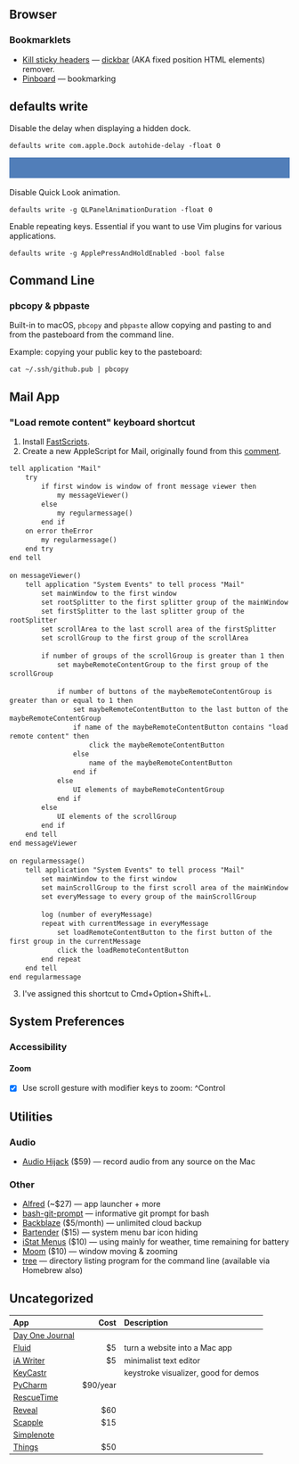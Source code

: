 ## Browser
### Bookmarklets
* [Kill sticky headers](https://alisdair.mcdiarmid.org/kill-sticky-headers/) — [dickbar](https://daringfireball.net/linked/2017/06/27/mcdiarmid-sticky-headers) (AKA fixed position HTML elements) remover.
* [Pinboard](https://pinboard.in/tour/) — bookmarking

## defaults write
Disable the delay when displaying a hidden dock.
```
defaults write com.apple.Dock autohide-delay -float 0
```
![Dock Autohide Delay Set to 0](img/defaults-write-autohide-delay.gif)

Disable Quick Look animation.
```
defaults write -g QLPanelAnimationDuration -float 0
```

Enable repeating keys. Essential if you want to use Vim plugins for various applications.
```
defaults write -g ApplePressAndHoldEnabled -bool false
```

## Command Line

### pbcopy & pbpaste
Built-in to macOS, `pbcopy` and `pbpaste` allow copying and pasting to and from the pasteboard from the command line.

Example: copying your public key to the pasteboard:
```
cat ~/.ssh/github.pub | pbcopy
```

## Mail App

### "Load remote content" keyboard shortcut
1. Install [FastScripts](https://red-sweater.com/fastscripts/).
2. Create a new AppleScript for Mail, originally found from this [comment](https://gist.github.com/stevenschobert/f559be35190bd432fcce8f4febd713ef#gistcomment-1826177).
```applescript
tell application "Mail"
    try
        if first window is window of front message viewer then
            my messageViewer()
        else
            my regularmessage()
        end if
    on error theError
        my regularmessage()
    end try
end tell
 
on messageViewer()
    tell application "System Events" to tell process "Mail"
        set mainWindow to the first window
        set rootSplitter to the first splitter group of the mainWindow
        set firstSplitter to the last splitter group of the rootSplitter
        set scrollArea to the last scroll area of the firstSplitter
        set scrollGroup to the first group of the scrollArea
       
        if number of groups of the scrollGroup is greater than 1 then
            set maybeRemoteContentGroup to the first group of the scrollGroup
           
            if number of buttons of the maybeRemoteContentGroup is greater than or equal to 1 then
                set maybeRemoteContentButton to the last button of the maybeRemoteContentGroup
                if name of the maybeRemoteContentButton contains "load remote content" then
                    click the maybeRemoteContentButton
                else
                    name of the maybeRemoteContentButton
                end if
            else
                UI elements of maybeRemoteContentGroup
            end if
        else
            UI elements of the scrollGroup
        end if
    end tell
end messageViewer
 
on regularmessage()
    tell application "System Events" to tell process "Mail"
        set mainWindow to the first window
        set mainScrollGroup to the first scroll area of the mainWindow
        set everyMessage to every group of the mainScrollGroup
       
        log (number of everyMessage)
        repeat with currentMessage in everyMessage
            set loadRemoteContentButton to the first button of the first group in the currentMessage
            click the loadRemoteContentButton
        end repeat
    end tell
end regularmessage
```
3. I've assigned this shortcut to Cmd+Option+Shift+L.

## System Preferences
### Accessibility
#### Zoom
- [x] Use scroll gesture with modifier keys to zoom: ^Control

## Utilities
### Audio
* [Audio Hijack](https://www.rogueamoeba.com/audiohijackpro/) ($59) — record audio from any source on the Mac

### Other
* [Alfred](https://manytricks.com/moom/) (~$27) — app launcher + more
* [bash-git-prompt](https://github.com/magicmonty/bash-git-prompt) — informative git prompt for bash
* [Backblaze](https://www.backblaze.com) ($5/month) — unlimited cloud backup
* [Bartender](https://www.macbartender.com/) ($15) — system menu bar icon hiding
* [iStat Menus](https://bjango.com/mac/istatmenus/) ($10) — using mainly for weather, time remaining for battery
* [Moom](https://manytricks.com/moom/) ($10) — window moving & zooming
* [tree](http://mama.indstate.edu/users/ice/tree/) — directory listing program for the command line (available via Homebrew also)

## Uncategorized
| App | Cost | Description |
| :-- | --: | :-- |
| [Day One Journal](https://dayoneapp.com) | | |
| [Fluid](https://www.fluidapp.com) | $5 | turn a website into a Mac app |
| [iA Writer](https://ia.net/writer) | $5 | minimalist text editor |
| [KeyCastr](https://github.com/keycastr/keycastr) | | keystroke visualizer, good for demos|
| [PyCharm](https://www.jetbrains.com/pycharm/) | $90/year | |
| [RescueTime](https://www.rescuetime.com) | |
| [Reveal](https://revealapp.com) | $60 | |
| [Scapple](https://www.literatureandlatte.com/scapple/overview) | $15 | |
| [Simplenote](https://simplenote.com) | |
| [Things](https://culturedcode.com/things/) | $50 | |
